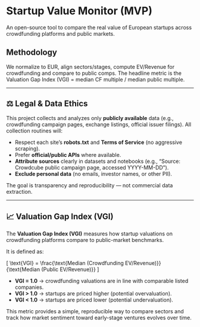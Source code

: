 # Startup Value Monitor (MVP)

An open-source tool to compare the real value of European startups across crowdfunding platforms and public markets.

## Methodology
We normalize to EUR, align sectors/stages, compute EV/Revenue for crowdfunding and compare to public comps. The headline metric is the Valuation Gap Index (VGI) = median CF multiple / median public multiple.

---

## ⚖️ Legal & Data Ethics

This project collects and analyzes only **publicly available** data (e.g., crowdfunding campaign pages, exchange listings, official issuer filings). All collection routines will:
- Respect each site’s **robots.txt** and **Terms of Service** (no aggressive scraping).
- Prefer **official/public APIs** where available.
- **Attribute sources** clearly in datasets and notebooks (e.g., “Source: Crowdcube public campaign page, accessed YYYY-MM-DD”).
- **Exclude personal data** (no emails, investor names, or other PII).

The goal is transparency and reproducibility — not commercial data extraction.

---

## 📈 Valuation Gap Index (VGI)

The **Valuation Gap Index (VGI)** measures how startup valuations on crowdfunding platforms compare to public-market benchmarks.

It is defined as:

\[
\text{VGI} = \frac{\text{Median (Crowdfunding EV/Revenue)}}{\text{Median (Public EV/Revenue)}}
\]

- **VGI = 1.0** → crowdfunding valuations are in line with comparable listed companies.  
- **VGI > 1.0** → startups are priced higher (potential overvaluation).  
- **VGI < 1.0** → startups are priced lower (potential undervaluation).

This metric provides a simple, reproducible way to compare sectors and track how market sentiment toward early-stage ventures evolves over time.
